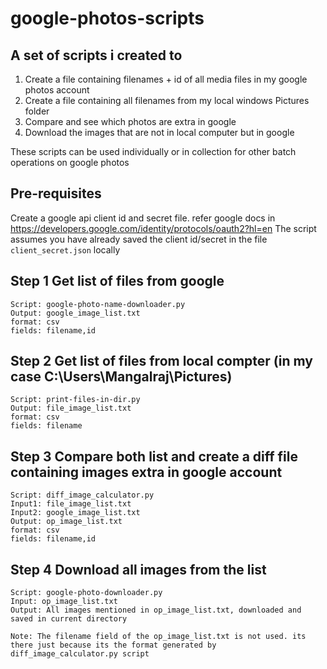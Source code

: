 # google-photos-scripts
## A set of scripts i created to
1. Create a file containing filenames + id of all media files in my google photos account
2. Create a file containing all filenames from my local windows Pictures folder
3. Compare and see which photos are extra in google
4. Download the images that are not in local computer but in google

These scripts can be used individually or in collection for other batch operations on google photos

## Pre-requisites 
Create a google api client id and secret file. refer google docs in https://developers.google.com/identity/protocols/oauth2?hl=en
The script assumes you have already saved the client id/secret in the file ```client_secret.json``` locally

## Step 1 Get list of files from google
```
Script: google-photo-name-downloader.py
Output: google_image_list.txt
format: csv
fields: filename,id
```

## Step 2 Get list of files from local compter (in my case C:\Users\Mangalraj\Pictures)
```
Script: print-files-in-dir.py
Output: file_image_list.txt
format: csv
fields: filename
```

## Step 3 Compare both list and create a diff file containing images extra in google account
```
Script: diff_image_calculator.py
Input1: file_image_list.txt
Input2: google_image_list.txt
Output: op_image_list.txt
format: csv
fields: filename,id
```

## Step 4 Download all images from the list
```
Script: google-photo-downloader.py
Input: op_image_list.txt
Output: All images mentioned in op_image_list.txt, downloaded and saved in current directory

Note: The filename field of the op_image_list.txt is not used. its there just because its the format generated by diff_image_calculator.py script
```

